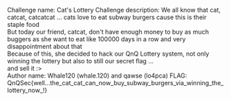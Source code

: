 Challenge name: Cat's Lottery
Challenge description:
We all know that cat, catcat, catcatcat ... cats love to eat subway burgers cause this is their staple food  
But today our friend, catcat, don't have enough money to buy as much buggers as she want to eat like 100000 days in a row and very disappointment about that  
Because of this, she decided to hack our QnQ Lottery system, not only winning the lottery but also to still our secret flag ...  
and sell it :>  
Author name: Whale120 (whale.120) and qawse (lo4pca)
FLAG: QnQSec{well...the_cat_cat_can_now_buy_subway_burgers_via_winning_the_lottery_now_!}
